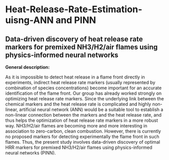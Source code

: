 # Heat-Release-Rate-Estimation-uisng-ANN and PINN 

## Data-driven discovery of heat release rate markers for premixed NH3/H2/air flames using physics-informed neural networks

**General description:**

As it is impossible to detect heat release in a flame front directly in experiments, indirect heat release rate markers (usually represented by combination of species concentrations) become important for an accurate identification of the flame front. Our group has already worked strongly on optimizing heat release rate markers. Since the underlying link between the chemical markers  and the heat release rate is complicated and highly non-linear, artificial neural network (ANN) would be a suitable tool to establish a non-linear connection between the markers and the heat release rate, and thus helps the optimization of heat release rate markers in a more robust way. NH3/H2/air flames are becoming more and more interesting in association to zero-carbon, clean combustion. However, there is currently no proposed markers for detecting experimentally the flame front in such flames. Thus, the  present study involves data-driven discovery of optimal HRR markers for premixed NH3/H2/air flames using physics-informed neural networks (PINN).
